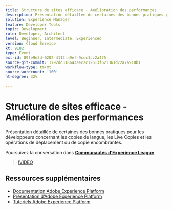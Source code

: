 ```yaml
---
title: Structure de sites efficace - Amélioration des performances
description: Présentation détaillée de certaines des bonnes pratiques pour les développeurs concernant les copies de langue, les Live Copies et les opérations de déplacement ou de copie encombrantes.
solution: Experience Manager
feature: Developer Tools
topic: Development
role: Developer, Architect
level: Beginner, Intermediate, Experienced
version: Cloud Service
kt: 9182
type: Event
exl-id: 89fe9e3d-6202-4112-a9ef-9ccc1cc2a475
source-git-commit: 1792dc318643aec2c12613f621361d72a7a918b1
workflow-type: tm+mt
source-wordcount: '100'
ht-degree: 32%

---
```


# Structure de sites efficace - Amélioration des performances

Présentation détaillée de certaines des bonnes pratiques pour les développeurs concernant les copies de langue, les Live Copies et les opérations de déplacement ou de copie encombrantes.

Poursuivez la conversation dans **[Communautés d’Experience League](https://adobe.ly/39DoIQT)**.

>[!VIDEO](https://video.tv.adobe.com/v/337723/?quality=12&learn=on&hidetitle=true)

## Ressources supplémentaires

- [Documentation Adobe Experience Platform](https://experienceleague.adobe.com/docs/experience-platform.html?lang=fr)
- [Présentation d’Adobe Experience Platform](https://experienceleague.adobe.com/docs/experience-platform/landing/home.html?lang=fr)
- [Tutoriels Adobe Experience Platform](https://experienceleague.adobe.com/docs/platform-learn/tutorials/overview.html?lang=fr)
